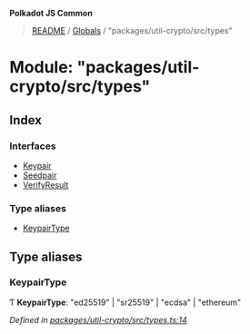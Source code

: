 **Polkadot JS Common**

> [README](../README.md) / [Globals](../globals.md) / "packages/util-crypto/src/types"

# Module: "packages/util-crypto/src/types"

## Index

### Interfaces

* [Keypair](../interfaces/_packages_util_crypto_src_types_.keypair.md)
* [Seedpair](../interfaces/_packages_util_crypto_src_types_.seedpair.md)
* [VerifyResult](../interfaces/_packages_util_crypto_src_types_.verifyresult.md)

### Type aliases

* [KeypairType](_packages_util_crypto_src_types_.md#keypairtype)

## Type aliases

### KeypairType

Ƭ  **KeypairType**: \"ed25519\" \| \"sr25519\" \| \"ecdsa\" \| \"ethereum\"

*Defined in [packages/util-crypto/src/types.ts:14](https://github.com/polkadot-js/common/blob/dd1220ac/packages/util-crypto/src/types.ts#L14)*
